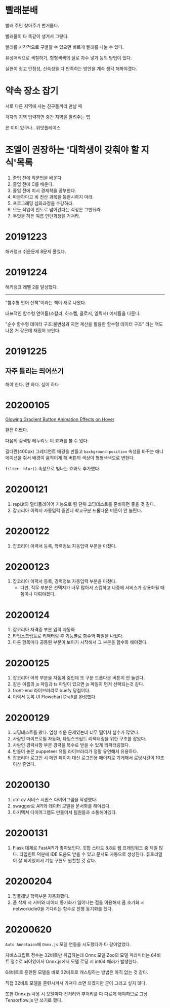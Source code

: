 # 빨래분배

빨래 주인 찾아주기 번거롭다.

빨래물이 다 똑같이 생겨서 그렇다.

빨래를 시각적으로 구별할 수 있으면 빠르게 빨래를 나눌 수 있다.

유성매직으로 색칠하기, 형형색색의 실로 자수 넣기 등의 방법이 있다.

실현이 쉽고 안정성, 신속성을 다 만족하는 방안을 계속 생각 해봐야겠다.

# 약속 장소 잡기

서로 다른 지역에 사는 친구들끼리 만날 때

각자의 지역 입력하면 중간 지역을 알려주는 앱

은 이미 있구나.. 위밋플레이스

# 조엘이 권장하는 '대학생이 갖춰야 할 지식'목록

1. 졸업 전에 작문법을 배운다.
2. 졸업 전에 C를 배운다.
3. 졸업 전에 미시 경제학을 공부한다.
4. 따분하다고 비 전산 과목을 등한시하지 마라.
5. 프로그래밍 심화과정을 수강하라.
6. 모든 작업이 인도로 넘어간다는 걱정은 그만둬라.
7. 무엇을 하든 여름 인턴과정을 거쳐라.

# 20191223

해커랭크 쉬운문제 8문제 풀었다.

# 20191224

해커랭크 레밸 2를 달성했다.

---

"함수형 언어 산책"이라는 책이 새로 나왔다.

대표적인 함수형 언어들(스칼라, 하스켈, 클로저, 엘릭서) 예제들을 다룬다.

"순수 함수형 데이터 구조:불변성과 지연 계산을 활용한 함수형 데이터 구조" 라는 책도 나온 거 같은데 재밌어 보인다.

# 20191225

## 자주 틀리는 띄어쓰기

해야 한다.
안 하다.
싶어 하다

# 20200105

[Glowing Gradient Button Animation Effects on Hover](https://codepen.io/16yongjin/pen/abzEorY)

완전 이쁘다.

다음의 검색창 테두리도 이 효과를 볼 수 있다.

길다란(400px) 그레디언트 배경을 만들고 `background-position` 속성을 바꾸는 애니메이션을 줘서 배경이 움직이게 해 버튼의 색상이 형형색색으로 변한다.

`filter: blur()` 속성으로 빛나는 효과도 추가했다.

# 20200121

1. repl.it의 멀티플레이어 기능으로 팀 단위 코딩테스트를 준비하면 좋을 것 같다.
2. 잡코리아 이력서 자동입력 중인데 학교구분 드롭다운 버튼이 안 눌린다.

# 20200122

1. 잡코리아 이력서 등록, 학력정보 자동입력 부분을 마쳤다.

# 20200123

1. 잡코리아 이력서 등록, 경력정보 자동입력 부분을 마쳤다.
   - 다만, 직무 부분은 선택지가 너무 많아서 스킵하고 나중에 서비스가 상용화될 때 쯤이나 다뤄야겠다.

# 20200124

1. 잡코리아 자격증 부분 입력 자동화
2. 타입스크립트로 리팩터링 후 기능별로 함수와 파일을 나눴다.
3. 다른 항목마다 공통된 부분이 보이기 시작해서 그 부분을 함수화 해야겠다.

# 20200125

1. 잡코리아 어학 부분을 자동화 중인데 또 구분 드롭다운 버튼이 안 눌린다.
2. 같은 이름의 js 파일과 ts 파일이 있으면 js 파일이 먼저 선택되는것 같다.
3. front-end 라이브러리로 buefy 당첨이다.
4. 이력서 등록 UI Flowchart Draft를 완성했다.

# 20200129

1. 코딩테스트를 봤다. 엄청 쉬운 문제였는데 너무 떨어서 실수가 많았다.
2. 사람인 마이프로필 자동화, 타입스크립트 리팩터링을 위한 구조를 잡았다.
3. 사람인 경력사항 부분 경력을 복수로 받을 수 있게 리팩터링했다.
4. 만들어 놓은 puppeteer 유틸 라이브러리가 정말 유연해서 유용하다.
5. 잡코리아 로그인 시 메인 페이지 대신 로그인용 페이지로 가게해서 로딩시간이 10초 이상 줄었다.

# 20200130

1. ctrl cv 서비스 시퀀스 다이어그램을 작성했다.
2. swagger로 API와 데이터 모델을 문서화를 해야겠다.
3. 아키텍쳐 다이어그램도 만들어서 팀원들과 소통해야겠다.

# 20200131

1. Flask 대체로 FastAPI가 좋아보인다. 깃헙 스타도 8.8로 웹 프레임워크 중 제일 많다. 타입힌트 덕분에 IDE 도움도 받을 수 있고 문서도 자동으로 생성된다. 튜토리얼이 잘 되어있어서 기능 구현도 원할할 것 같다.

# 20200204

1. 잡플래닛 학력부분 자동화했다.
2. 폼 삭제 시 서버와 데이터 동기화가 일어나는 점을 이용해서 폼 초기화 시 networkidle0을 기다리는 함수로 진행 동기화를 했다.

# 20200620

`Auto Annotaion`에 `Onnx.js` 모델 연동을 시도했다가 다 갈아엎었다.

자바스크립트 정수는 32비트만 취급하는데 Onnx 모델 Zoo의 모델 파라미터는 64비트 정수로 되어있어서 Onnx.js에서 모델 로딩 시 int64 에러가 발생한다.

64비트로 훈련된 모델을 바로 32비트로 캐스팅하는 방법은 아직 없는 것 같다.

직접 32비트 모델을 훈련시켜서 가져다 쓰면 되겠지만 굳이 그러고 싶지 않다.

또한 Onnx.js 사용 시 모델마다 전처리와 후처리를 다 다르게 해야하므로 그냥 Tensorflow.js 만 쓰기로 했다.
